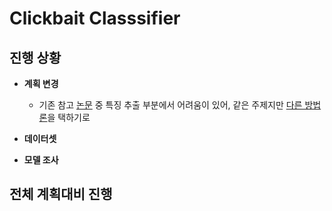 Clickbait Classsifier
=====================  

진행 상황
--------

+ **계획 변경**
  - 기존 참고 [논문](http://kiise.or.kr/e_journal/2016/11/JOK/pdf/04.pdf) 중 특징 추출 부분에서 어려움이 있어, 같은 주제지만 [다른 방법론](https://github.com/2alive3s/Fake_news/blob/master/%5BJIPS%5DFake%20news%20detection%20using%20deep%20learning.pdf)을 택하기로 

+ **데이터셋** 

+ **모델 조사**  

전체 계획대비 진행
----------------
